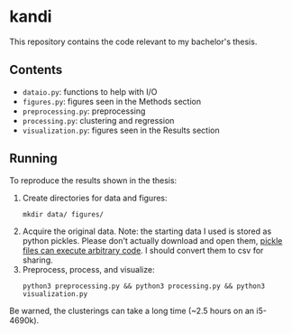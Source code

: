 # kandi

This repository contains the code relevant to my bachelor's thesis.

## Contents

 - `dataio.py`: functions to help with I/O
 - `figures.py`: figures seen in the Methods section
 - `preprocessing.py`: preprocessing
 - `processing.py`: clustering and regression
 - `visualization.py`: figures seen in the Results section

## Running

To reproduce the results shown in the thesis:

 1. Create directories for data and figures:
    ```
    mkdir data/ figures/
    ```
 2. Acquire the original data.
    Note: the starting data I used is stored as python pickles.
    Please don't actually download and open them,
    [pickle files can execute arbitrary
    code](https://docs.python.org/3/library/pickle.html).
    I should convert them to csv for sharing.
 3. Preprocess, process, and visualize:
    ```
    python3 preprocessing.py && python3 processing.py && python3 visualization.py
    ```

Be warned, the clusterings can take a long time (~2.5 hours on
an i5-4690k).
